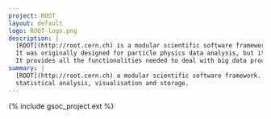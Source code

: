 ```yaml
---
project: ROOT
layout: default
logo: ROOT-logo.png
description: |
  [ROOT](http://root.cern.ch) is a modular scientific software framework developed by [CERN](http://cern.ch) and other Particle Physics laboratories.
  It was originally designed for particle physics data analysis, but it is also used in other applications such as astronomy, bio-informatics, finances, etc.
  It provides all the functionalities needed to deal with big data processing, statistical analysis, data visualisation and data storage.
summary: |
  [ROOT](http://root.cern.ch) a modular scientific software framework. It provides all the functionalities needed to deal with big data processing,
  statistical analysis, visualisation and storage.
---
```


{% include gsoc_project.ext %}
